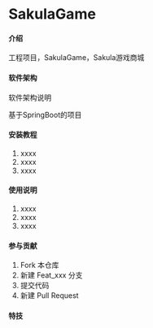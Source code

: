 # SakulaGame

#### 介绍
工程项目，SakulaGame，Sakula游戏商城

#### 软件架构
软件架构说明

基于SpringBoot的项目


#### 安装教程

1.  xxxx
2.  xxxx
3.  xxxx

#### 使用说明

1.  xxxx
2.  xxxx
3.  xxxx

#### 参与贡献

1.  Fork 本仓库
2.  新建 Feat_xxx 分支
3.  提交代码
4.  新建 Pull Request


#### 特技

